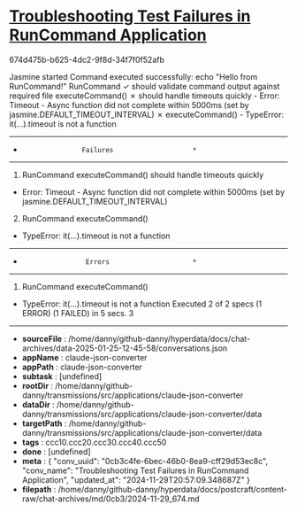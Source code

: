 # [Troubleshooting Test Failures in RunCommand Application](https://claude.ai/chat/0cb3c4fe-6bec-46b0-8ea9-cff29d53ec8c)

674d475b-b625-4dc2-9f8d-34f7f0f52afb

Jasmine started
Command executed successfully: echo "Hello from RunCommand!"
  RunCommand
    ✓ should validate command output against required file
    executeCommand()
      ✗ should handle timeouts quickly
        - Error: Timeout - Async function did not complete within 5000ms (set by jasmine.DEFAULT_TIMEOUT_INTERVAL)
      ✗ executeCommand()
        - TypeError: it(...).timeout is not a function
**************************************************
*                    Failures                    *
**************************************************
1) RunCommand executeCommand() should handle timeouts quickly
  - Error: Timeout - Async function did not complete within 5000ms (set by jasmine.DEFAULT_TIMEOUT_INTERVAL)
2) RunCommand executeCommand()
  - TypeError: it(...).timeout is not a function
**************************************************
*                     Errors                     *
**************************************************
1) RunCommand executeCommand()
  - TypeError: it(...).timeout is not a function
Executed 2 of 2 specs (1 ERROR) (1 FAILED) in 5 secs.
3

---

* **sourceFile** : /home/danny/github-danny/hyperdata/docs/chat-archives/data-2025-01-25-12-45-58/conversations.json
* **appName** : claude-json-converter
* **appPath** : claude-json-converter
* **subtask** : [undefined]
* **rootDir** : /home/danny/github-danny/transmissions/src/applications/claude-json-converter
* **dataDir** : /home/danny/github-danny/transmissions/src/applications/claude-json-converter/data
* **targetPath** : /home/danny/github-danny/transmissions/src/applications/claude-json-converter/data
* **tags** : ccc10.ccc20.ccc30.ccc40.ccc50
* **done** : [undefined]
* **meta** : {
  "conv_uuid": "0cb3c4fe-6bec-46b0-8ea9-cff29d53ec8c",
  "conv_name": "Troubleshooting Test Failures in RunCommand Application",
  "updated_at": "2024-11-29T20:57:09.348687Z"
}
* **filepath** : /home/danny/github-danny/hyperdata/docs/postcraft/content-raw/chat-archives/md/0cb3/2024-11-29_674.md